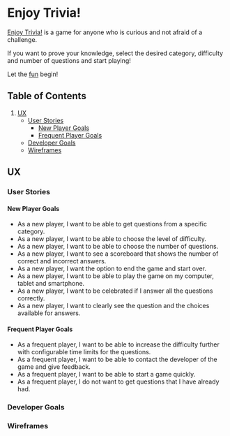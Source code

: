 # Enjoy Trivia!

[Enjoy Trivia!](https://mangez84.github.io/enjoytrivia/) is a game for anyone who is curious and not afraid of a challenge. 

If you want to prove your knowledge, select the desired category, difficulty and number of questions and start playing!

Let the [fun](https://mangez84.github.io/enjoytrivia/) begin!

## Table of Contents

1. [UX](#ux)
    - [User Stories](#user-stories)
        - [New Player Goals](#new-player-goals)
        - [Frequent Player Goals](#frequent-player-goals)
    - [Developer Goals](#developer-goals)
    - [Wireframes](#wireframes)

## UX

### User Stories

#### New Player Goals

- As a new player, I want to be able to get questions from a specific category.
- As a new player, I want to be able to choose the level of difficulty.
- As a new player, I want to be able to choose the number of questions.
- As a new player, I want to see a scoreboard that shows the number of correct and incorrect answers.
- As a new player, I want the option to end the game and start over.
- As a new player, I want to be able to play the game on my computer, tablet and smartphone.
- As a new player, I want to be celebrated if I answer all the questions correctly.
- As a new player, I want to clearly see the question and the choices available for answers.

#### Frequent Player Goals

- As a frequent player, I want to be able to increase the difficulty further with configurable time limits for the questions.
- As a frequent player, I want to be able to contact the developer of the game and give feedback.
- As a frequent player, I want to be able to start a game quickly.
- As a frequent player, I do not want to get questions that I have already had.

### Developer Goals

### Wireframes